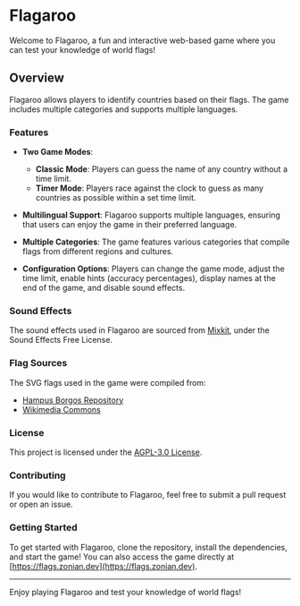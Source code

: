 # Flagaroo

Welcome to Flagaroo, a fun and interactive web-based game where you can test your knowledge of world flags!

## Overview

Flagaroo allows players to identify countries based on their flags. The game includes multiple categories and supports multiple languages.

### Features

-   **Two Game Modes**:

    -   **Classic Mode**: Players can guess the name of any country without a time limit.
    -   **Timer Mode**: Players race against the clock to guess as many countries as possible within a set time limit.

-   **Multilingual Support**: Flagaroo supports multiple languages, ensuring that users can enjoy the game in their preferred language.

-   **Multiple Categories**: The game features various categories that compile flags from different regions and cultures.

-   **Configuration Options**: Players can change the game mode, adjust the time limit, enable hints (accuracy percentages), display names at the end of the game, and disable sound effects.

### Sound Effects

The sound effects used in Flagaroo are sourced from [Mixkit](https://mixkit.co/), under the Sound Effects Free License.

### Flag Sources

The SVG flags used in the game were compiled from:

-   [Hampus Borgos Repository](https://github.com/hampusborgos/country-flags)
-   [Wikimedia Commons](https://commons.wikimedia.org)

### License

This project is licensed under the [AGPL-3.0 License](https://opensource.org/licenses/AGPL-3.0).

### Contributing

If you would like to contribute to Flagaroo, feel free to submit a pull request or open an issue.

### Getting Started

To get started with Flagaroo, clone the repository, install the dependencies, and start the game! You can also access the game directly at [https://flags.zonian.dev](https://flags.zonian.dev).

---

Enjoy playing Flagaroo and test your knowledge of world flags!
